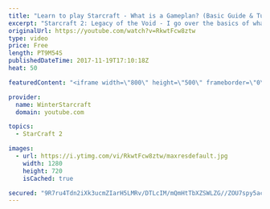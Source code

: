 ```yaml
---
title: "Learn to play Starcraft - What is a Gameplan? (Basic Guide & Tutorial)"
excerpt: "Starcraft 2: Legacy of the Void - I go over the basics of what a gameplan in starcraft 2 is and how to put one together.  Note this is not a guide on WHAT gameplan you should be using as each race!"
originalUrl: https://youtube.com/watch?v=RkwtFcw8ztw
type: video
price: Free
length: PT9M54S
publishedDateTime: 2017-11-19T17:10:18Z
heat: 50

featuredContent: "<iframe width=\"800\" height=\"500\" frameborder=\"0\" src=\"https://www.youtube.com/embed/RkwtFcw8ztw\" allow=\"accelerometer; autoplay; encrypted-media; gyroscope; picture-in-picture\" allowfullscreen></iframe>"

provider:
  name: WinterStarcraft
  domain: youtube.com

topics:
  - StarCraft 2

images:
  - url: https://i.ytimg.com/vi/RkwtFcw8ztw/maxresdefault.jpg
    width: 1280
    height: 720
    isCached: true

secured: "9R7ru4Tdn2iXk3ucmZIarH5LMRv/DTLcIM/mQmHtTbXZSWLZG//ZOU7spy5ac4Bd96EwCoto4CdgWZAFfuRp4GGsQO/C+6+gV6kqpqLLlkmxDGNwVeYH/6YV0O4DkBW5b95oKphRRWvaZXMyBFk7YOnDqWh9qlBzNrYjBVvhLeGMVNI0oIeHSpRT76Ne/xPhISXWC8PE2LVoCplBGN+DUJBmPR1IoCyx6GmnnqqWl7wsw5LenKuBjWwzOBKxCY7I+lO7mfZX6XElOXaWYjcPIn0eIDsF/bnHZxZlYbfJuExCuB2871rEqYrfnFYzxBrwJ+hmXpME3VGF4VixuRnH41EjhZ8Bn2TY2rmscWizkC3NoiQkDSu9HLOk406jt3VtlcY9rZCb1sjCEryqlpJ7rIjU/tXDK4bQxdTWs9/Y2Lw=;IBilV5MTx92nZSrF4cIKQw=="
---
```


